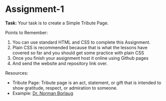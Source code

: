 # Assignment-1

**Task:** Your task is to create a Simple Tribute Page. 

Points to Remember:
1. You can use standard HTML and CSS to complete this Assignment.
2. Plain CSS is recommended because that is what the lessons have covered so far and you should get some practice with plain CSS
3. Once you finish your assignment host it online using Github pages
4. And send the website and repository link over.


Resources:
* Tribute Page: Tribute page is an act, statement, or gift that is intended to show gratitude, respect, or admiration to someone. 
* Example: [Dr. Norman Borlaug](codepen.io/freeCodeCamp/full/zNqgVx)
